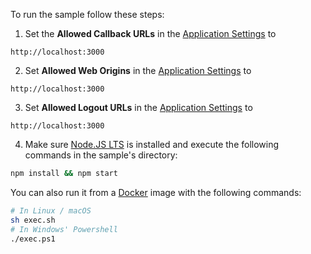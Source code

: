 <!-- markdownlint-disable MD031 MD041 -->

To run the sample follow these steps:

1) Set the **Allowed Callback URLs** in the <a href="$manage_url/#/applications/$account.clientId/settings" target="_blank" rel="noreferrer">Application Settings</a> to
```text
http://localhost:3000
```
2) Set **Allowed Web Origins** in the <a href="$manage_url/#/applications/$account.clientId/settings" target="_blank" rel="noreferrer">Application Settings</a> to
```text
http://localhost:3000
```
3) Set **Allowed Logout URLs** in the <a href="$manage_url/#/applications/$account.clientId/settings" target="_blank" rel="noreferrer">Application Settings</a> to
```text
http://localhost:3000
```
4) Make sure <a href="https://nodejs.org/en/download/" target="_blank" rel="noreferrer">Node.JS LTS</a> is installed and execute the following commands in the sample's directory:
```bash
npm install && npm start
```
You can also run it from a <a href="https://www.docker.com" target="_blank" rel="noreferrer">Docker</a> image with the following commands:

```bash
# In Linux / macOS
sh exec.sh
# In Windows' Powershell
./exec.ps1
```